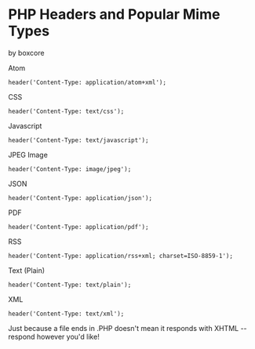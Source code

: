 PHP Headers and Popular Mime Types
==================================

by boxcore

Atom

    header('Content-Type: application/atom+xml');

CSS

	header('Content-Type: text/css');

Javascript

	header('Content-Type: text/javascript');

JPEG Image

	header('Content-Type: image/jpeg');

JSON

	header('Content-Type: application/json');

PDF

	header('Content-Type: application/pdf');

RSS

	header('Content-Type: application/rss+xml; charset=ISO-8859-1');

Text (Plain)

	header('Content-Type: text/plain');

XML

	header('Content-Type: text/xml');

Just because a file ends in .PHP doesn't mean it responds with XHTML -- respond however you'd like!